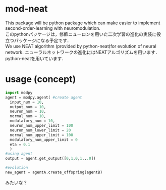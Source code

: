 # mod-neat

This package will be python package which can make easier to implement second-order-learning with neuromodulation.  
このpythonパッケージは，修飾ニューロンを用いた二次学習の進化の実装に役立つパッケージになる予定です．  
We use NEAT algorithm (provided by python-neat)for evolution of neural network.
ニューラルネットワークの進化にはNEATアルゴリズムを用います． python-neatを用いています．

# usage (concept)  
```python
import modpy  
agent = modpy.agent( #create agent
  input_num = 10, 
  output_num = 10, 
  neuron_num = 10,
  normal_num = 10,
  modulatory_num = 10,
  neuron_num_upper_limit = 100
  neuron_num_lower_limit = 20
  normal_num_upper_limit = 100
  modulatory_num_upper_limit = 0
  eta = 0.1
  )
#using agent
output = agent.get_output([0,1,0,1,..0]) 

#evolution
new_agent = agentA.create_offspring(agentB)

```
みたいな？
